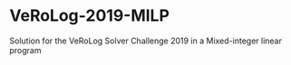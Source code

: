 # VeRoLog-2019-MILP
Solution for the VeRoLog Solver Challenge 2019 in a Mixed-integer linear program
